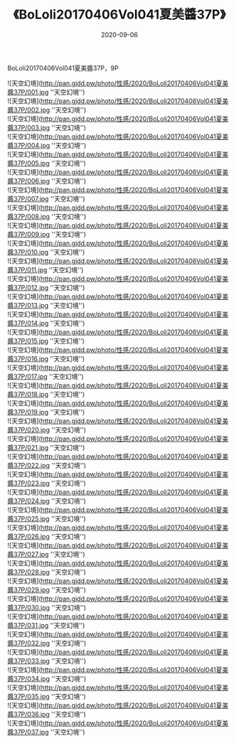 ﻿---
layout: post
title:  《BoLoli20170406Vol041夏美醬37P》
date:   2020-09-06
img: http://pan.gjdd.pw/photo/性感/2020/BoLoli20170406Vol041夏美醬37P/000.jpg
categories: [美女, 性感, 泳衣]
---

BoLoli20170406Vol041夏美醬37P，9P



![天空幻境](http://pan.gjdd.pw/photo/性感/2020/BoLoli20170406Vol041夏美醬37P/001.jpg ''天空幻境'') <br>
![天空幻境](http://pan.gjdd.pw/photo/性感/2020/BoLoli20170406Vol041夏美醬37P/002.jpg ''天空幻境'') <br>
![天空幻境](http://pan.gjdd.pw/photo/性感/2020/BoLoli20170406Vol041夏美醬37P/003.jpg ''天空幻境'') <br>
![天空幻境](http://pan.gjdd.pw/photo/性感/2020/BoLoli20170406Vol041夏美醬37P/004.jpg ''天空幻境'') <br>
![天空幻境](http://pan.gjdd.pw/photo/性感/2020/BoLoli20170406Vol041夏美醬37P/005.jpg ''天空幻境'') <br>
![天空幻境](http://pan.gjdd.pw/photo/性感/2020/BoLoli20170406Vol041夏美醬37P/006.jpg ''天空幻境'') <br>
![天空幻境](http://pan.gjdd.pw/photo/性感/2020/BoLoli20170406Vol041夏美醬37P/007.jpg ''天空幻境'') <br>
![天空幻境](http://pan.gjdd.pw/photo/性感/2020/BoLoli20170406Vol041夏美醬37P/008.jpg ''天空幻境'') <br>
![天空幻境](http://pan.gjdd.pw/photo/性感/2020/BoLoli20170406Vol041夏美醬37P/009.jpg ''天空幻境'') <br>
![天空幻境](http://pan.gjdd.pw/photo/性感/2020/BoLoli20170406Vol041夏美醬37P/010.jpg ''天空幻境'') <br>
![天空幻境](http://pan.gjdd.pw/photo/性感/2020/BoLoli20170406Vol041夏美醬37P/011.jpg ''天空幻境'') <br>
![天空幻境](http://pan.gjdd.pw/photo/性感/2020/BoLoli20170406Vol041夏美醬37P/012.jpg ''天空幻境'') <br>
![天空幻境](http://pan.gjdd.pw/photo/性感/2020/BoLoli20170406Vol041夏美醬37P/013.jpg ''天空幻境'') <br>
![天空幻境](http://pan.gjdd.pw/photo/性感/2020/BoLoli20170406Vol041夏美醬37P/014.jpg ''天空幻境'') <br>
![天空幻境](http://pan.gjdd.pw/photo/性感/2020/BoLoli20170406Vol041夏美醬37P/015.jpg ''天空幻境'') <br>
![天空幻境](http://pan.gjdd.pw/photo/性感/2020/BoLoli20170406Vol041夏美醬37P/016.jpg ''天空幻境'') <br>
![天空幻境](http://pan.gjdd.pw/photo/性感/2020/BoLoli20170406Vol041夏美醬37P/017.jpg ''天空幻境'') <br>
![天空幻境](http://pan.gjdd.pw/photo/性感/2020/BoLoli20170406Vol041夏美醬37P/018.jpg ''天空幻境'') <br>
![天空幻境](http://pan.gjdd.pw/photo/性感/2020/BoLoli20170406Vol041夏美醬37P/019.jpg ''天空幻境'') <br>
![天空幻境](http://pan.gjdd.pw/photo/性感/2020/BoLoli20170406Vol041夏美醬37P/020.jpg ''天空幻境'') <br>
![天空幻境](http://pan.gjdd.pw/photo/性感/2020/BoLoli20170406Vol041夏美醬37P/021.jpg ''天空幻境'') <br>
![天空幻境](http://pan.gjdd.pw/photo/性感/2020/BoLoli20170406Vol041夏美醬37P/022.jpg ''天空幻境'') <br>
![天空幻境](http://pan.gjdd.pw/photo/性感/2020/BoLoli20170406Vol041夏美醬37P/023.jpg ''天空幻境'') <br>
![天空幻境](http://pan.gjdd.pw/photo/性感/2020/BoLoli20170406Vol041夏美醬37P/024.jpg ''天空幻境'') <br>
![天空幻境](http://pan.gjdd.pw/photo/性感/2020/BoLoli20170406Vol041夏美醬37P/025.jpg ''天空幻境'') <br>
![天空幻境](http://pan.gjdd.pw/photo/性感/2020/BoLoli20170406Vol041夏美醬37P/026.jpg ''天空幻境'') <br>
![天空幻境](http://pan.gjdd.pw/photo/性感/2020/BoLoli20170406Vol041夏美醬37P/027.jpg ''天空幻境'') <br>
![天空幻境](http://pan.gjdd.pw/photo/性感/2020/BoLoli20170406Vol041夏美醬37P/028.jpg ''天空幻境'') <br>
![天空幻境](http://pan.gjdd.pw/photo/性感/2020/BoLoli20170406Vol041夏美醬37P/029.jpg ''天空幻境'') <br>
![天空幻境](http://pan.gjdd.pw/photo/性感/2020/BoLoli20170406Vol041夏美醬37P/030.jpg ''天空幻境'') <br>
![天空幻境](http://pan.gjdd.pw/photo/性感/2020/BoLoli20170406Vol041夏美醬37P/031.jpg ''天空幻境'') <br>
![天空幻境](http://pan.gjdd.pw/photo/性感/2020/BoLoli20170406Vol041夏美醬37P/032.jpg ''天空幻境'') <br>
![天空幻境](http://pan.gjdd.pw/photo/性感/2020/BoLoli20170406Vol041夏美醬37P/033.jpg ''天空幻境'') <br>
![天空幻境](http://pan.gjdd.pw/photo/性感/2020/BoLoli20170406Vol041夏美醬37P/034.jpg ''天空幻境'') <br>
![天空幻境](http://pan.gjdd.pw/photo/性感/2020/BoLoli20170406Vol041夏美醬37P/035.jpg ''天空幻境'') <br>
![天空幻境](http://pan.gjdd.pw/photo/性感/2020/BoLoli20170406Vol041夏美醬37P/036.jpg ''天空幻境'') <br>
![天空幻境](http://pan.gjdd.pw/photo/性感/2020/BoLoli20170406Vol041夏美醬37P/037.jpg ''天空幻境'') <br>